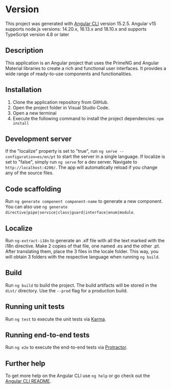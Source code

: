 

# Version

This project was generated with [Angular CLI](https://github.com/angular/angular-cli) version 15.2.5.
Angular v15 supports node.js versions: 14.20.x, 16.13.x and 18.10.x and supports TypeScript version 4.8 or later

## Description

This application is an Angular project that uses the PrimeNG and Angular Material libraries to create a rich and functional user interfaces. It provides a wide range of ready-to-use components and functionalities.

## Installation
1. Clone the application repository from GitHub.
2. Open the project folder in Visual Studio Code.
3. Open a new terminal
4. Execute the following command to install the project dependencies:
`npm install`

## Development server

If the "localize" property is set to "true", run `ng serve --configuration=es/en/pt` to start the server in a single language. If localize is set to "false", simply run `ng serve` for a dev server. Navigate to `http://localhost:4200/`. The app will automatically reload if you change any of the source files.

## Code scaffolding

Run `ng generate component component-name` to generate a new component. You can also use `ng generate directive|pipe|service|class|guard|interface|enum|module`.

## Localize

Run `ng-extract-i18n` to generate an .xlf file with all the text marked with the i18n directive. Make 2 copies of that file, one named .es and the other .pt. After translating them, place the 3 files in the locale folder. This way, you will obtain 3 folders with the respective language when running `ng build`.

## Build

Run `ng build` to build the project. The build artifacts will be stored in the `dist/` directory. Use the `--prod` flag for a production build.

## Running unit tests

Run `ng test` to execute the unit tests via [Karma](https://karma-runner.github.io).

## Running end-to-end tests

Run `ng e2e` to execute the end-to-end tests via [Protractor](http://www.protractortest.org/).

## Further help

To get more help on the Angular CLI use `ng help` or go check out the [Angular CLI README](https://github.com/angular/angular-cli/blob/master/README.md).
